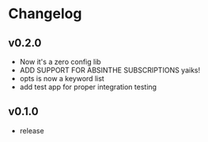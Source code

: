 # Changelog

## v0.2.0
* Now it's a zero config lib
* ADD SUPPORT FOR ABSINTHE SUBSCRIPTIONS yaiks!
* opts is now a keyword list
* add test app for proper integration testing

## v0.1.0

* release
